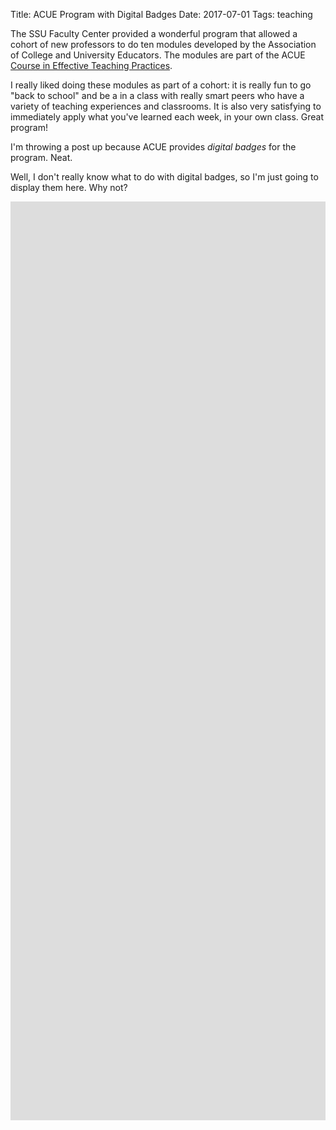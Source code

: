 Title: ACUE Program with Digital Badges
Date: 2017-07-01
Tags: teaching

The SSU Faculty Center provided a wonderful program that allowed a cohort of new professors to do ten modules developed by the Association of College and University Educators. The modules are part of the ACUE [Course in Effective Teaching Practices](http://acue.org/course/).

I really liked doing these modules as part of a cohort: it is really fun to go "back to school" and be a in a class with really smart peers who have a variety of teaching experiences and classrooms. It is also very satisfying to immediately apply what you've learned each week, in your own class. Great program!

I'm throwing a post up because ACUE provides *digital badges* for the program. Neat.

Well, I don't really know what to do with digital badges, so I'm just going to display them here. Why not?

<div style="-webkit-overflow-scrolling: touch; overflow-y: scroll">
<iframe frameborder="0" scrolling="yes" src="https://acue.credly.com/embed.html#/?user=2274613&badge_count=12&category=0&include_issuer=1&include_title=1&include_recipient=1&include_description=1" width="1276" height="1470"></iframe>
</div>